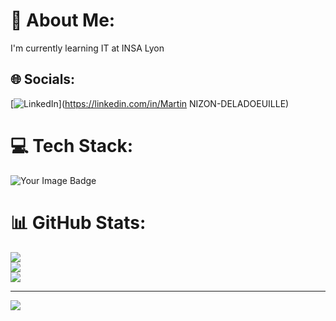 # 💫 About Me:
I'm currently learning IT at INSA Lyon


## 🌐 Socials:
[![LinkedIn](https://img.shields.io/badge/LinkedIn-%230077B5.svg?logo=linkedin&logoColor=white)](https://linkedin.com/in/Martin NIZON-DELADOEUILLE) 

# 💻 Tech Stack:

<img src="https://tryhackme-badges.s3.amazonaws.com/MartinLePecheur.png" alt="Your Image Badge" />

# 📊 GitHub Stats:
![](https://github-readme-stats.vercel.app/api?username=MartinLeNizon&theme=dark&hide_border=true&include_all_commits=false&count_private=false)<br/>
![](https://github-readme-streak-stats.herokuapp.com/?user=MartinLeNizon&theme=dark&hide_border=true)<br/>
![](https://github-readme-stats.vercel.app/api/top-langs/?username=MartinLeNizon&theme=dark&hide_border=true&include_all_commits=false&count_private=false&layout=compact)

---
[![](https://visitcount.itsvg.in/api?id=MartinLeNizon&icon=0&color=0)](https://visitcount.itsvg.in)

<!-- Proudly created with GPRM ( https://gprm.itsvg.in ) -->
